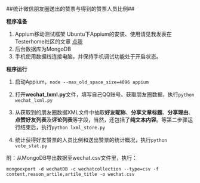 ﻿##统计微信朋友圈送出的赞票与得到的赞票人员比例##

**程序准备**

 1. Appium移动测试框架
 Ubuntu下Appium的安装、使用请见我发表在Testerhome社区的文章 [点我][1]
 2. 后台数据库为MongoDB
 3. 手机使用数据线连接电脑，并保持手机调试功能处于开启状态。

**程序运行**

 1. 启动Appium，`node --max_old_space_size=4096 appium`
 
 2. 打开**wechat_lxml.py**文件，填写自己QQ账号。获取朋友圈数据，执行`python wechat_lxml.py`
 3. 从获取到的朋友圈数据XML文件中抽取**好友昵称**、**分享文章标题**、**分享理由**、**点赞好友列表**及**评论列表**等字段，当然，还包括了**纯文本内容**。等第二步骤运行结束后，执行`python lxml_store.py`
 4. 统计获得好友赞票的人员比例和送出赞票的统计概况，执行`python vote_stat.py`

附：从MongoDB导出数据至wechat.csv文件里，执行：

    mongoexport -d wechatDB -c wechatcollection --type=csv -f content,reason_artile,artile_title -o wechat.csv

 



  [1]: https://testerhome.com/topics/4235